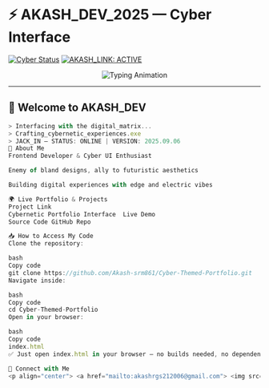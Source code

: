 # ⚡ AKASH_DEV_2025 — Cyber Interface

[![Cyber Status](https://img.shields.io/badge/SYSTEM_ONLINE-brightgreen?style=for-the-badge)](https://akash-dev-2.netlify.app/)
[![AKASH_LINK: ACTIVE](https://img.shields.io/badge/AKASH_LINK-ACTIVE-blue?style=for-the-badge)](https://akash-dev-2.netlify.app/)

<p align="center">
  <img src="https://readme-typing-svg.herokuapp.com?font=Share+Tech+Mono&size=22&duration=4000&pause=1000&color=00FF00&center=true&vCenter=true&width=600&lines=%3E+Accessing+AKASH_DEV_2025...;%3E+Loading+Cyber+Interface...;%3E+SYSTEM+ONLINE+%E2%9C%85" alt="Typing Animation" />
</p>

---

## 👋 Welcome to AKASH_DEV

```js
> Interfacing with the digital_matrix...
> Crafting_cybernetic_experiences.exe
> JACK_IN — STATUS: ONLINE | VERSION: 2025.09.06
🚀 About Me
Frontend Developer & Cyber UI Enthusiast

Enemy of bland designs, ally to futuristic aesthetics

Building digital experiences with edge and electric vibes

🌍 Live Portfolio & Projects
Project	Link
Cybernetic Portfolio Interface	Live Demo
Source Code	GitHub Repo

📥 How to Access My Code
Clone the repository:

bash
Copy code
git clone https://github.com/Akash-srm861/Cyber-Themed-Portfolio.git
Navigate inside:

bash
Copy code
cd Cyber-Themed-Portfolio
Open in your browser:

bash
Copy code
index.html
✅ Just open index.html in your browser — no builds needed, no dependencies 🚀

📡 Connect with Me
<p align="center"> <a href="mailto:akashrgs212006@gmail.com"> <img src="https://img.shields.io/badge/EMAIL-protocol-gmail-red?style=for-the-badge&logo=gmail" alt="Email Badge" /> </a> <a href="https://instagram.com/a_k_a_s_h__0__7"> <img src="https://img.shields.io/badge/Instagram-profile-ff007f?style=for-the-badge&logo=instagram" alt="Instagram Badge" /> </a> </p>

